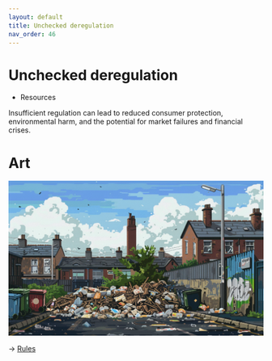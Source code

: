 ```yaml
---
layout: default
title: Unchecked deregulation
nav_order: 46
---
```


# Unchecked deregulation


* Resources

Insufficient regulation can lead to reduced consumer protection, environmental harm, and the potential for market failures and financial crises. 

# Art

![](art/eDer.png)


-> [Rules](rules.md)
